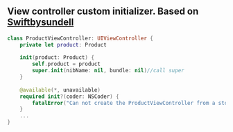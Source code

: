 ## View controller custom initializer. Based on [Swiftbysundell](https://www.swiftbysundell.com/tips/handling-view-controllers-that-have-custom-initializers/)

```swift
class ProductViewController: UIViewController {
    private let product: Product
    
    init(product: Product) {
        self.product = product
        super.init(nibName: nil, bundle: nil)//call super
    }
    
    @available(*, unavailable)
    required init?(coder: NSCoder) {
        fatalError("Can not create the ProductViewController from a story board")
    }
    ...
}
```

